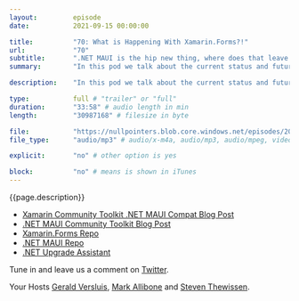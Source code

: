 ```yaml
---
layout:         episode
date: 			2021-09-15 00:00:00

title: 			"70: What is Happening With Xamarin.Forms?!"
url:        	"70"
subtitle: 		".NET MAUI is the hip new thing, where does that leave Forms?"
summary: 		"In this pod we talk about the current status and future of Xamarin.Forms. Everyone is talking about .NET MAUI nowadays, but is Xamarin.Forms also still getting some love? And why is Forms becoming .NET MAUI anyway? And why is there a baby crying?!"

description: 	"In this pod we talk about the current status and future of Xamarin.Forms. Everyone is talking about .NET MAUI nowadays, but is Xamarin.Forms also still getting some love? And why is Forms becoming .NET MAUI anyway? And why is there a baby crying?!"

type:			full # "trailer" or "full"
duration: 		"33:58" # audio length in min
length: 		"30987168" # filesize in byte

file: 			"https://nullpointers.blob.core.windows.net/episodes/20210915_WhatHappensWithForms.mp3"
file_type: 		"audio/mp3" # audio/x-m4a, audio/mp3, audio/mpeg, video/quicktime, video/mp4, video/x-m4v, application/pdf, and document/x-epub

explicit: 		"no" # other option is yes

block: 			"no" # means is shown in iTunes
---
```


{{page.description}}

* [Xamarin Community Toolkit .NET MAUI Compat Blog Post](https://devblogs.microsoft.com/xamarin/introducing-net-maui-compatibility-for-the-xamarin-community-toolkit/)
* [.NET MAUI Community Toolkit Blog Post](https://devblogs.microsoft.com/dotnet/introducing-the-net-maui-community-toolkit-preview/)
* [Xamarin.Forms Repo](https://github.com/xamarin/Xamarin.Forms)
* [.NET MAUI Repo](https://github.com/dotnet/maui)
* [.NET Upgrade Assistant](https://dotnet.microsoft.com/platform/upgrade-assistant)

Tune in and leave us a comment on [Twitter](https://twitter.com/nullpointersio).

Your Hosts [Gerald Versluis](https://twitter.com/jfversluis), [Mark Allibone](https://twitter.com/mallibone) and [Steven Thewissen](https://twitter.com/devnl).